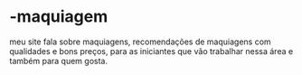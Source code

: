 # -maquiagem
meu site fala sobre maquiagens, recomendações de maquiagens com qualidades e bons preços, para as iniciantes que vão trabalhar nessa área e também para quem gosta.
